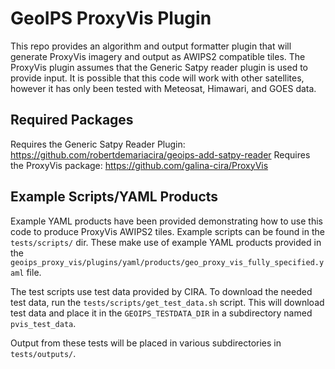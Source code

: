 # GeoIPS ProxyVis Plugin

This repo provides an algorithm and output formatter plugin that will generate
ProxyVis imagery and output as AWIPS2 compatible tiles.  The ProxyVis plugin
assumes that the Generic Satpy reader plugin is used to provide input.  It is
possible that this code will work with other satellites, however it has only
been tested with Meteosat, Himawari, and GOES data.

## Required Packages
Requires the Generic Satpy Reader Plugin: https://github.com/robertdemariacira/geoips-add-satpy-reader
Requires the ProxyVis package: https://github.com/galina-cira/ProxyVis

## Example Scripts/YAML Products

Example YAML products have been provided demonstrating how to use this code to
produce ProxyVis AWIPS2 tiles.  Example scripts can be found in the
`tests/scripts/` dir. These make use of example YAML products provided in the
`geoips_proxy_vis/plugins/yaml/products/geo_proxy_vis_fully_specified.yaml`
file.

The test scripts use test data provided by CIRA.  To download the needed test
data, run the `tests/scripts/get_test_data.sh` script.  This will download test
data and place it in the `GEOIPS_TESTDATA_DIR` in a subdirectory named
`pvis_test_data`.

Output from these tests will be placed in various subdirectories in `tests/outputs/`.
